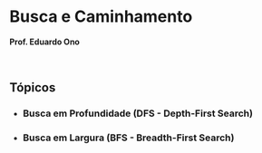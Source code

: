 
# Busca e Caminhamento

__Prof. Eduardo Ono__

&nbsp;

## Tópicos

* ### Busca em Profundidade (DFS - Depth-First Search)

* ### Busca em Largura (BFS - Breadth-First Search)

&nbsp;
